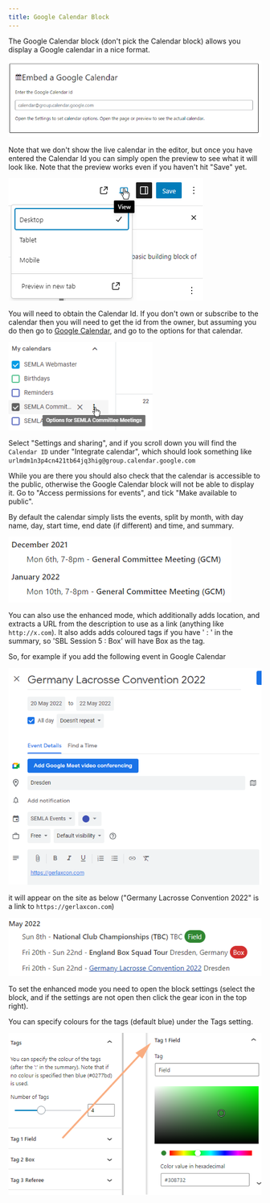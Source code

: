```yaml
---
title: Google Calendar Block
---
```


The Google Calendar block (don't pick the Calendar block) allows you display a Google calendar in a nice format.

![Calendar block](assets/img/cal.png)

Note that we don't show the live calendar in the editor, but once you have entered the Calendar Id you can simply open the preview to see what it will look like. Note that the preview works even if you haven't hit "Save" yet.

![Preview Link](assets/img/preview-link.png)

You will need to obtain the Calendar Id. If you don't own or subscribe to the calendar then you will need to get the id from the owner, but assuming you do then go to [Google Calendar](https://calendar.google.com/), and go to the options for that calendar.

![Google Calendar options](assets/img/google-cal-options.png)

Select "Settings and sharing", and if you scroll down you will find the `Calendar ID` under "Integrate calendar", which should look something like `urlmdm1n3p4cn421tb64jq3hig@group.calendar.google.com`

While you are there you should also check that the calendar is accessible to the public, otherwise the Google Calendar block will not be able to display it. Go to "Access permissions for events", and tick "Make available to public".

By default the calendar simply lists the events, split by month, with day name, day, start time, end date (if different) and time, and summary.

![Basic Calendar](assets/img/cal-basic.png)

You can also use the enhanced mode, which additionally adds location, and extracts a URL from the description to use as a link (anything like `http://x.com`). It also adds adds coloured tags if you have ' : ' in the summary, so 'SBL Session 5 : Box' will have Box as the tag.

So, for example if you add the following event in Google Calendar

![Google Calendar event](assets/img/cal-google-event.png)

it will appear on the site as below ("Germany Lacrosse Convention 2022" is a link to `https://gerlaxcon.com`)

![Enhanced Calendar](assets/img/cal-enhanced.png)

To set the enhanced mode you need to open the block settings (select the block, and if the settings are not open then click the gear icon in the top right).

You can specify colours for the tags (default blue) under the Tags setting.

![Enhanced Calendar settings](assets/img/cal-enhanced-settings.png)
